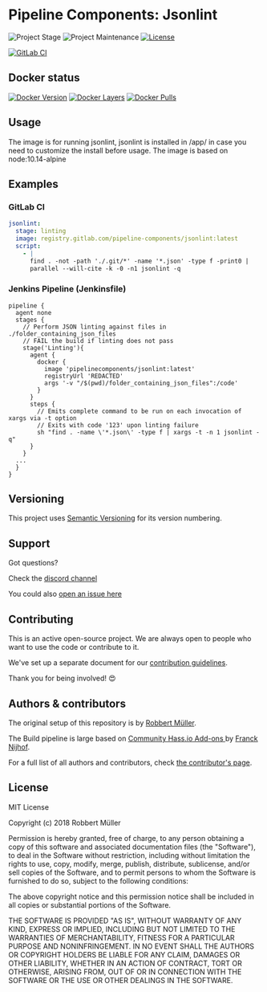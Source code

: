 # Pipeline Components: Jsonlint

![Project Stage][project-stage-shield]
![Project Maintenance][maintenance-shield]
[![License][license-shield]](LICENSE)

[![GitLab CI][gitlabci-shield]][gitlabci]

## Docker status

[![Docker Version][version-shield]][microbadger]
[![Docker Layers][layers-shield]][microbadger]
[![Docker Pulls][pulls-shield]][dockerhub]

## Usage

The image is for running jsonlint, jsonlint is installed in /app/ in case you need to customize the install before usage.
The image is based on node:10.14-alpine

## Examples

### GitLab CI
```yaml
jsonlint:
  stage: linting
  image: registry.gitlab.com/pipeline-components/jsonlint:latest
  script:
    - |
      find . -not -path './.git/*' -name '*.json' -type f -print0 |
      parallel --will-cite -k -0 -n1 jsonlint -q
```

### Jenkins Pipeline (Jenkinsfile)
```
pipeline {
  agent none
  stages {
    // Perform JSON linting against files in ./folder_containing_json_files
    // FAIL the build if linting does not pass
    stage('Linting'){
      agent {
        docker {
          image 'pipelinecomponents/jsonlint:latest'
          registryUrl 'REDACTED'
          args '-v "/$(pwd)/folder_containing_json_files":/code'
        }
      }
      steps {
        // Emits complete command to be run on each invocation of xargs via -t option
        // Exits with code '123' upon linting failure
        sh "find . -name \'*.json\' -type f | xargs -t -n 1 jsonlint -q"
      }
    }
  ...
  }
}
```

## Versioning

This project uses [Semantic Versioning][semver] for its version numbering.

## Support

Got questions?

Check the [discord channel][discord]

You could also [open an issue here][issue]

## Contributing

This is an active open-source project. We are always open to people who want to
use the code or contribute to it.

We've set up a separate document for our [contribution guidelines](CONTRIBUTING.md).

Thank you for being involved! :heart_eyes:

## Authors & contributors

The original setup of this repository is by [Robbert Müller][mjrider].

The Build pipeline is large based on [Community Hass.io Add-ons
][hassio-addons] by [Franck Nijhof][frenck].

For a full list of all authors and contributors,
check [the contributor's page][contributors].

## License

MIT License

Copyright (c) 2018 Robbert Müller

Permission is hereby granted, free of charge, to any person obtaining a copy
of this software and associated documentation files (the "Software"), to deal
in the Software without restriction, including without limitation the rights
to use, copy, modify, merge, publish, distribute, sublicense, and/or sell
copies of the Software, and to permit persons to whom the Software is
furnished to do so, subject to the following conditions:

The above copyright notice and this permission notice shall be included in all
copies or substantial portions of the Software.

THE SOFTWARE IS PROVIDED "AS IS", WITHOUT WARRANTY OF ANY KIND, EXPRESS OR
IMPLIED, INCLUDING BUT NOT LIMITED TO THE WARRANTIES OF MERCHANTABILITY,
FITNESS FOR A PARTICULAR PURPOSE AND NONINFRINGEMENT. IN NO EVENT SHALL THE
AUTHORS OR COPYRIGHT HOLDERS BE LIABLE FOR ANY CLAIM, DAMAGES OR OTHER
LIABILITY, WHETHER IN AN ACTION OF CONTRACT, TORT OR OTHERWISE, ARISING FROM,
OUT OF OR IN CONNECTION WITH THE SOFTWARE OR THE USE OR OTHER DEALINGS IN THE
SOFTWARE.

[commits]: https://gitlab.com/pipeline-components/jsonlint/-/commits/master
[contributors]: https://gitlab.com/pipeline-components/jsonlint/-/graphs/master
[dockerhub]: https://hub.docker.com/r/pipelinecomponents/jsonlint
[license-shield]: https://img.shields.io/badge/License-MIT-green.svg
[mjrider]: https://gitlab.com/mjrider
[discord]: https://discord.gg/vhxWFfP
[gitlabci-shield]: https://img.shields.io/gitlab/pipeline/pipeline-components/jsonlint.svg
[gitlabci]: https://gitlab.com/pipeline-components/jsonlint/-/commits/master
[issue]: https://gitlab.com/pipeline-components/jsonlint/issues
[keepchangelog]: http://keepachangelog.com/en/1.0.0/
[layers-shield]: https://images.microbadger.com/badges/image/pipelinecomponents/jsonlint.svg
[maintenance-shield]: https://img.shields.io/maintenance/yes/2022.svg
[microbadger]: https://microbadger.com/images/pipelinecomponents/jsonlint
[project-stage-shield]: https://img.shields.io/badge/project%20stage-production%20ready-brightgreen.svg
[pulls-shield]: https://img.shields.io/docker/pulls/pipelinecomponents/jsonlint.svg
[releases]: https://gitlab.com/pipeline-components/jsonlint/tags
[repository]: https://gitlab.com/pipeline-components/jsonlint
[semver]: http://semver.org/spec/v2.0.0.html
[version-shield]: https://images.microbadger.com/badges/version/pipelinecomponents/jsonlint.svg

[frenck]: https://github.com/frenck
[hassio-addons]: https://github.com/hassio-addons
